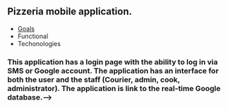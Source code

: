 <head><h2>Pizzeria mobile application.</h2></head>
<ul>
  <li><a href="#goals"> Goals </a></li>
  <li> Functional </li>
  <li> Techonologies </li>
</ul>
<h3><a name= "goals>Goals </a> </h3>
The main purpose of this application was to create a graduation project at IT samsung school to get the highest score in the diploma.  As a result, the application got 9/10 points:fire::fire:.  And also took 1st place in the regional competition "It samsung school chooses the strongest" :boom::muscle: 🥇.  In addition, I was faced with the task of developing a universal application that would be convenient for both staff and customers of the cafe, I took a pizzeria as a basis.:pizza:
  
<!--<br>This application has a login page with the ability to log in via SMS or Google account. The application has an interface for both the user and the staff (Courier, admin, cook, administrator). The application is link to the real-time Google database.-->
